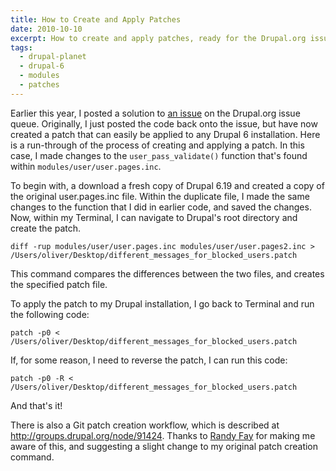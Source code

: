 ```yaml
---
title: How to Create and Apply Patches
date: 2010-10-10
excerpt: How to create and apply patches, ready for the Drupal.org issue queues.
tags:
  - drupal-planet
  - drupal-6
  - modules
  - patches
---
```

Earlier this year, I posted a solution to [an issue](http://drupal.org/node/753898) on the Drupal.org issue queue. Originally, I just posted the code back onto the issue, but have now created a patch that can easily be applied to any Drupal 6 installation. Here is a run-through of the process of creating and applying a patch. In this case, I made changes to the `user_pass_validate()` function that's found within `modules/user/user.pages.inc`.

To begin with, a download a fresh copy of Drupal 6.19 and created a copy of the original user.pages.inc file. Within the duplicate file, I made the same changes to the function that I did in earlier code, and saved the changes. Now, within my Terminal, I can navigate to Drupal's root directory and create the patch.

```language-bash
diff -rup modules/user/user.pages.inc modules/user/user.pages2.inc > /Users/oliver/Desktop/different_messages_for_blocked_users.patch
```

This command compares the differences between the two files, and creates the specified patch file.

To apply the patch to my Drupal installation, I go back to Terminal and run the following code:

```language-bash
patch -p0 < /Users/oliver/Desktop/different_messages_for_blocked_users.patch
```

If, for some reason, I need to reverse the patch, I can run this code:

```language-bash
patch -p0 -R < /Users/oliver/Desktop/different_messages_for_blocked_users.patch
```

And that's it!

There is also a Git patch creation workflow, which is described at <http://groups.drupal.org/node/91424>. Thanks to [Randy Fay](http://randyfay.com) for making me aware of this, and suggesting a slight change to my original patch creation command.
